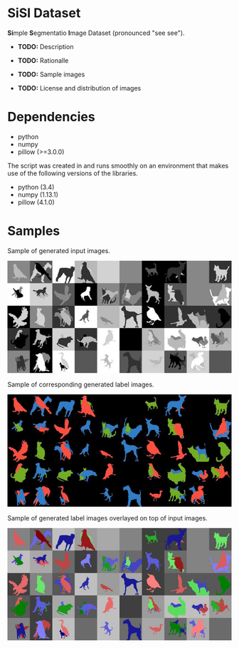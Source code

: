 # SiSI Dataset

**Si**mple **S**egmentatio **I**mage Dataset (pronounced "see see").

- **TODO:** Description

- **TODO:** Rationalle

- **TODO:** Sample images

- **TODO:** License and distribution of images

# Dependencies

- python
- numpy
- pillow (>=3.0.0)

The script was created in and runs smoothly on an environment that makes use of
the following versions of the libraries.

- python (3.4)
- numpy (1.13.1)
- pillow (4.1.0)

# Samples

Sample of generated input images.

![Image of sample input images](sample_train.jpg)

Sample of corresponding generated label images.

![Image of sample label images](sample_labels.jpg)

Sample of generated label images overlayed on top of input images.

![Image of sample overlayed label over input images](sample_overlayed.jpg)

